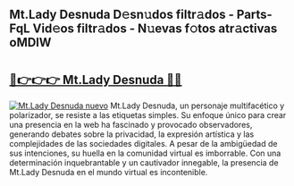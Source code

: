 ## Mt.Lady Desnuda D𝚎sn𝚞dos filtr𝚊dos - Parts-FqL Vid𝚎os filtr𝚊dos - N𝚞evas f𝚘tos atr𝚊ctivas oMDlW

# <h2><a href="http://mb82g4s.tromn.icu/?c=Mt.Lady+Desnuda">🔗👉👉👉 Mt.Lady Desnuda 🔗🔗</a></h2>

[![Mt.Lady Desnuda nuevo](https://i.imgur.com/pEAQMta.gif)](http://mb82g4s.tromn.icu/?c=Mt.Lady+Desnuda)
Mt.Lady Desnuda, un personaje multifacético y polarizador, se resiste a las etiquetas simples. Su enfoque único para crear una presencia en la web ha fascinado y provocado observadores, generando debates sobre la privacidad, la expresión artística y las complejidades de las sociedades digitales. A pesar de la ambigüedad de sus intenciones, su huella en la comunidad virtual es imborrable. Con una determinación inquebrantable y un cautivador innegable, la presencia de Mt.Lady Desnuda en el mundo virtual es incontenible.

